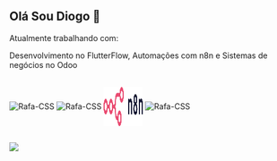 


## Olá Sou Diogo 👋

Atualmente trabalhando com:

Desenvolvimento no FlutterFlow, Automações com n8n e Sistemas de negócios no Odoo
 <br>
 

<div style="display: inline_block"><br>
  


 <img align="center" alt="Rafa-CSS" height="40" width="40" src="https://docs.flutterflow.io/logos/logoMark_outlinePrimary_transparent.svg" />
<img align="center" alt="Rafa-CSS" height="70" width="70" src="https://www.marefa.org/w/images/thumb/f/f7/Official_Odoo_logo.svg/2560px-Official_Odoo_logo.svg.png" />
<img align="center" alt="Rafa-CSS" height="70" width="70" src="https://raw.githubusercontent.com/n8n-io/n8n/master/assets/n8n-logo.png" />
<img align="center" alt="Rafa-CSS" height="30" width="30" src="https://companieslogo.com/img/orig/supabase-554aca1c.png?t=1701239800&download=true" />




</div>
  
  ##
 
<div> 
  <a href="https://www.linkedin.com/in/diogo-silva-31b435328/" target="_blank"><img src="https://custom-icon-badges.demolab.com/badge/LinkedIn-0A66C2?logo=linkedin-white&logoColor=fff"></a>
  
 
  
</div>
